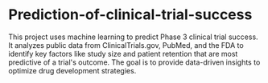 # Prediction-of-clinical-trial-success
This project uses machine learning to predict Phase 3 clinical trial success. It analyzes public data from ClinicalTrials.gov, PubMed, and the FDA to identify key factors like study size and patient retention that are most predictive of a trial's outcome. The goal is to provide data-driven insights to optimize drug development strategies.

